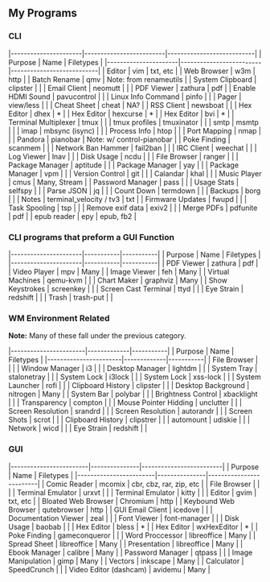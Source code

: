 <!--
##### My (demuredemeanor) attempt to list what programs I use
# vim: set expandtab ts=4 sw=4: ## Since this is markdown
# https://notabug.org/demure/dotfiles/
# legacy repo http://github.com/demure/dotfiles
-->

## My Programs ##
### CLI ###

|----------------------|-------------------------|---------------------------|
| Purpose              | Name                    | Filetypes                 |
|----------------------|-------------------------|---------------------------|
| Editor               | vim                     | txt, etc                  |
| Web Browser          | w3m                     | http                      |
| Batch Rename         | qmv                     | Note: from renameutils    |
| System Clipboard     | clipster                |                           |
| Email Client         | neomutt                 |                           |
| PDF Viewer           | zathura                 | pdf                       |
| Enable HDMI Sound    | pavucontrol             |                           |
| Linux Info Command   | pinfo                   |                           |
| Pager                | view/less               |                           |
| Cheat Sheet          | cheat                   | NA?                       |
| RSS Client           | newsboat                |                           |
| Hex Editor           | dhex                    | *                         |
| Hex Editor           | hexcurse                | *                         |
| Hex Editor           | bvi                     | *                         |
| Terminal Multiplexer | tmux                    |                           |
| tmux profiles        | tmuxinator              |                           |
| smtp                 | msmtp                   |                           |
| imap                 | mbsync (isync)          |                           |
| Process Info         | htop                    |                           |
| Port Mapping         | nmap                    |                           |
| Pandora              | pianobar                | Note: w/ control-pianobar |
| Poke Finding         | scanmem                 |                           |
| Network Ban Hammer   | fail2ban                |                           |
| IRC Client           | weechat                 |                           |
| Log Viewer           | lnav                    |                           |
| Disk Usage           | ncdu                    |                           |
| File Browser         | ranger                  |                           |
| Package Manager      | aptitude                |                           |
| Package Manager      | yay                     |                           |
| Package Manager      | vpm                     |                           |
| Version Control      | git                     |                           |
| Calandar             | khal                    |                           |
| Music Player         | cmus                    | Many, Stream              |
| Password Manager     | pass                    |                           |
| Usage Stats          | selfspy                 |                           |
| Parse JSON           | jq                      |                           |
| Count Down           | termdown                |                           |
| Backups              | borg                    |                           |
| Notes                | terminal_velocity / tv3 | txt                       |
| Firmware Updates     | fwupd                   |                           |
| Task Spooling        | tsp                     |                           |
| Remove exif data     | exiv2                   |                           |
| Merge PDFs           | pdfunite                | pdf                       |
| epub reader          | epy                     | epub, fb2                 |


### CLI programs that preform a GUI Function ###

|----------------------|-----------|-----------|
| Purpose              | Name      | Filetypes |
|----------------------|-----------|-----------|
| PDF Viewer           | zathura   | pdf       |
| Video Player         | mpv       | Many      |
| Image Viewer         | feh       | Many      |
| Virtual Machines     | qemu-kvm  |           |
| Chart Maker          | graphviz  | Many      |
| Show Keystrokes      | screenkey |           |
| Screen Cast Terminal | ttyd      |           |
| Eye Strain           | redshift  |           |
| Trash                | trash-put |           |


### WM Environment Related ###
**Note:** Many of these fall under the previous category.

|-----------------------|-------------|-----------|
| Purpose               | Name        | Filetypes |
|-----------------------|-------------|-----------|
| File Browser          |             |           |
| Window Manager        | i3          |           |
| Desktop Manager       | lightdm     |           |
| System Tray           | stalonetray |           |
| System Lock           | i3lock      |           |
| System Lock           | xss-lock    |           |
| System Launcher       | rofi        |           |
| Clipboard History     | clipster    |           |
| Desktop Background    | nitrogen    | Many      |
| System Bar            | polybar     |           |
| Brightness Control    | xbacklight  |           |
| Transparency          | compton     |           |
| Mouse Pointer Hidding | unclutter   |           |
| Screen Resolution     | srandrd     |           |
| Screen Resolution     | autorandr   |           |
| Screen Shots          | scrot       |           |
| Clipboard History     | clipstrer   |           |
| automount             | udiskie     |           |
| Network               | wicd        |           |
| Eye Strain            | redshift    |           |


### GUI ###

|------------------------|---------------|-------------------------|
| Purpose                | Name          | Filetypes               |
|------------------------|---------------|-------------------------|
| Comic Reader           | mcomix        | cbr, cbz, rar, zip, etc |
| File Browser           |               |                         |
| Terminal Emulator      | urxvt         |                         |
| Terminal Emulator      | kitty         |                         |
| Editor                 | gvim          | txt, etc                |
| Bloated Web Browser    | Chromium      | http                    |
| Keybound Web Browser   | qutebrowser   | http                    |
| GUI Email Client       | icedove       |                         |
| Documentation Viewer   | zeal          |                         |
| Font Viewer            | font-manager  |                         |
| Disk Usage             | baobab        |                         |
| Hex Editor             | bless         | *                       |
| Hex Editor             | wxHexEditor   | *                       |
| Poke Finding           | gameconqueror |                         |
| Word Proccessor        | libreoffice   | Many                    |
| Spread Sheet           | libreoffice   | Many                    |
| Presentation           | libreoffice   | Many                    |
| Ebook Manager          | calibre       | Many                    |
| Password Manager       | qtpass        |                         |
| Image Manipulation     | gimp          | Many                    |
| Vectors                | inkscape      | Many                    |
| Calculator             | SpeedCrunch   |                         |
| Video Editor (dashcam) | avidemu       | Many                    |
